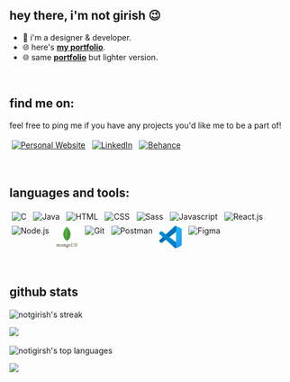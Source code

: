 ## hey there, i'm not girish 😉

- 🌱 i'm a designer & developer.
- 🌐 here's **[my portfolio](https://notgirish.netlify.app/)**.
- 🌐 same **[portfolio](https://notgirish.github.io/)** but lighter version.

<br />

## find me on:

feel free to ping me if you have any projects you'd like me to be a part of!

<p align="left"> 
<a href="https://notgirish.netlify.app/" target="_blank"> <img src="https://icon-library.com/images/65b3db429c_64716.png" title="Personal Website" alt="Personal Website" height="40" style="vertical-align:top; margin:4px"></a>  
<a href="https://www.linkedin.com/in/notgirish/" target="_blank"> <img src="https://img.icons8.com/fluent/48/000000/linkedin.png" title="LinkedIn" alt="LinkedIn" height="40" style="vertical-align:top; margin:4px"></a>
<a href="https://www.behance.net/notgirish" target="_blank"> <img src="https://img.icons8.com/color/48/000000/behance.png" title="Behance" alt="Behance" height="40" style="vertical-align:top; margin:4px"></a> 
</p>

<br />

## languages and tools:

<p align="left">
<img src="https://upload.wikimedia.org/wikipedia/commons/1/18/C_Programming_Language.svg" alt="C" title="C" height="40" style="vertical-align:top; margin:4px">
<img src="https://www.shareicon.net/data/512x512/2016/09/23/833700_windows_512x512.png" alt="Java" title="Java" height="40" style="vertical-align:top; margin:4px">
<img src="https://cdn.worldvectorlogo.com/logos/html-1.svg" alt="HTML" title="HTML" height="40" style="vertical-align:top; margin:4px"> 
<img src="https://logodix.com/logo/1111652.png" alt="CSS" title="CSS" height="40" style="vertical-align:top; margin:4px"> 
<img src="https://sass-lang.com/assets/img/styleguide/color-1c4aab2b.png" alt="Sass" title="Sass" height="40" style="vertical-align:top; margin:4px"> 
<img src="https://logosvector.net/wp-content/uploads/2015/07/JavaScript_logo.png" alt="Javascript" title="Javascript" height="40" style="vertical-align:top; margin:4px">
<img src="https://cdn.worldvectorlogo.com/logos/react-2.svg" alt="React.js" title="React.js" height="40" style="vertical-align:top; margin:4px">
<img src="https://seeklogo.com/images/N/nodejs-logo-FBE122E377-seeklogo.com.png" alt="Node.js" title="Node.js" height="40" style="vertical-align:top; margin:4px">
<img alt="MongoDB" title="MongoDB" height="40" style="vertical-align:top; margin:4px" src="https://raw.githubusercontent.com/devicons/devicon/master/icons/mongodb/mongodb-original-wordmark.svg" />
<img src="https://git-scm.com/images/logos/downloads/Git-Icon-1788C.png" alt="Git" title="Git" height="40" style="vertical-align:top; margin:4px">
<img alt="Postman" title="Postman" height="40" style="vertical-align:top; margin:4px" src="https://www.vectorlogo.zone/logos/getpostman/getpostman-icon.svg" />
<img src="https://raw.githubusercontent.com/github/explore/80688e429a7d4ef2fca1e82350fe8e3517d3494d/topics/visual-studio-code/visual-studio-code.png" alt="VS Code" title="VS Code" height="40" style="vertical-align:top; margin:4px">
<img src="https://cdn.shopify.com/s/files/1/0284/7024/7555/products/figma2x_1048x.png?v=1591893627" alt="Figma" title="Figma" height="40" style="vertical-align:top; margin:4px">
</p>

<br />

## github stats

<img align="center" alt="notgirish's streak" src="https://github-readme-streak-stats.herokuapp.com/?user=notgirish&theme=black-ice&hide_border=true&stroke=0000&background=060A0CD0" />

![](https://github-readme-stats.vercel.app/api?username=notgirish&count_private=true&show_icons=true&theme=react&hide_border=true)

<img alt="notigirsh's top languages" src="https://github-readme-stats.vercel.app/api/top-langs/?username=notgirish&langs_count=8&count_private=true&layout=compact&theme=react&hide_border=true&bg_color=0D1117" />

![](https://visitor-badge.laobi.icu/badge?page_id=notgirish.notgirish) 

